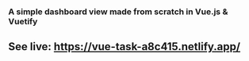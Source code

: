 ### A simple dashboard view made from scratch in Vue.js & Vuetify

## See live: https://vue-task-a8c415.netlify.app/
